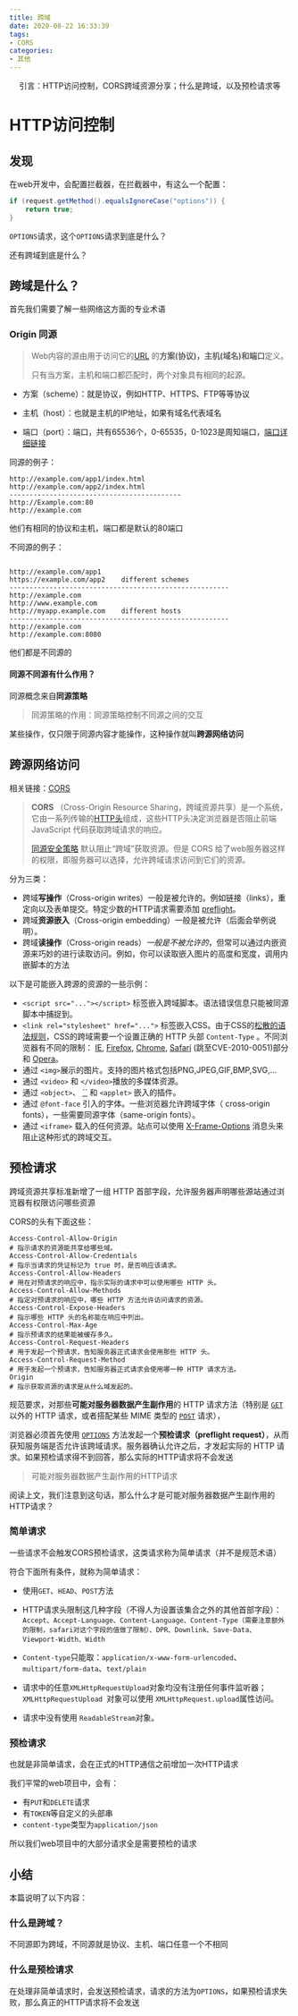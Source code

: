 ```yaml
---
title: 跨域
date: 2020-08-22 16:33:39
tags:
- CORS
categories:
- 其他
---
```


<center>
引言：HTTP访问控制，CORS跨域资源分享；什么是跨域，以及预检请求等
</center>

<!-- more -->

# HTTP访问控制

## 发现

在web开发中，会配置拦截器，在拦截器中，有这么一个配置：

```java
if (request.getMethod().equalsIgnoreCase("options")) {
    return true;
}
```

`OPTIONS`请求，这个`OPTIONS`请求到底是什么？



还有跨域到底是什么？

## 跨域是什么？

首先我们需要了解一些网络这方面的专业术语

### Origin 同源

> Web内容的源由用于访问它的[URL](https://developer.mozilla.org/en-US/docs/Glossary/URL) 的**方案(协议)，主机(域名)和端口**定义。
>
> 只有当方案，主机和端口都匹配时，两个对象具有相同的起源。

- 方案（scheme）：就是协议，例如HTTP、HTTPS、FTP等等协议

- 主机（host）：也就是主机的IP地址，如果有域名代表域名

- 端口（port）：端口，共有65536个，0-65535，0-1023是周知端口，[端口详细链接](https://baike.baidu.com/item/%E7%AB%AF%E5%8F%A3/103505?fr=aladdin)

同源的例子：

```
http://example.com/app1/index.html
http://example.com/app2/index.html
-------------------------------------------
http://Example.com:80
http://example.com
```

他们有相同的协议和主机，端口都是默认的80端口

不同源的例子：

```

http://example.com/app1
https://example.com/app2	different schemes
-------------------------------------------------------
http://example.com
http://www.example.com
http://myapp.example.com	different hosts
-------------------------------------------------------
http://example.com
http://example.com:8080
```

他们都是不同源的

#### 同源不同源有什么作用？

同源概念来自**同源策略**

> 同源策略的作用：同源策略控制不同源之间的交互

某些操作，仅只限于同源内容才能操作，这种操作就叫**跨源网络访问**

## 跨源网络访问

相关链接：[CORS](https://developer.mozilla.org/zh-CN/docs/Glossary/CORS)

> **CORS** （Cross-Origin Resource Sharing，跨域资源共享）是一个系统，它由一系列传输的[HTTP头](https://developer.mozilla.org/en-US/docs/Glossary/Header)组成，这些HTTP头决定浏览器是否阻止前端 JavaScript 代码获取跨域请求的响应。
>
> [同源安全策略](https://developer.mozilla.org/zh-CN/docs/Web/Security/Same-origin_policy) 默认阻止“跨域”获取资源。但是 CORS 给了web服务器这样的权限，即服务器可以选择，允许跨域请求访问到它们的资源。

分为三类：

- 跨域**写操作**（Cross-origin writes）一般是被允许的。例如链接（links），重定向以及表单提交。特定少数的HTTP请求需要添加 [preflight](https://developer.mozilla.org/zh-CN/docs/HTTP/Access_control_CORS#Preflighted_requests)。
- 跨域**资源嵌入**（Cross-origin embedding）一般是被允许（后面会举例说明）。
- 跨域**读操作**（Cross-origin reads）*一般是不被允许的*，但常可以通过内嵌资源来巧妙的进行读取访问。例如，你可以读取嵌入图片的高度和宽度，调用内嵌脚本的方法

以下是可能嵌入跨源的资源的一些示例：

- `<script src="..."></script>` 标签嵌入跨域脚本。语法错误信息只能被同源脚本中捕捉到。
- `<link rel="stylesheet" href="...">` 标签嵌入CSS。由于CSS的[松散的语法规则](http://scarybeastsecurity.blogspot.dk/2009/12/generic-cross-browser-cross-domain.html)，CSS的跨域需要一个设置正确的 HTTP 头部 `Content-Type` 。不同浏览器有不同的限制： [IE](http://msdn.microsoft.com/zh-CN/library/ie/gg622939(v=vs.85).aspx), [Firefox](http://www.mozilla.org/security/announce/2010/mfsa2010-46.html), [Chrome](http://code.google.com/p/chromium/issues/detail?id=9877), [Safari](http://support.apple.com/kb/HT4070) (跳至CVE-2010-0051)部分 和 [Opera](http://www.opera.com/support/kb/view/943/)。
- 通过 `<img>`展示的图片。支持的图片格式包括PNG,JPEG,GIF,BMP,SVG,...
- 通过 `<video>` 和 `</video>`播放的多媒体资源。
- 通过 `<object>`、 [``](https://developer.mozilla.org/zh-CN/docs/HTML/Element/embed) 和 `<applet>` 嵌入的插件。
- 通过 `@font-face` 引入的字体。一些浏览器允许跨域字体（ cross-origin fonts），一些需要同源字体（same-origin fonts）。
- 通过 `<iframe>` 载入的任何资源。站点可以使用 [X-Frame-Options](https://developer.mozilla.org/zh-CN/docs/HTTP/X-Frame-Options) 消息头来阻止这种形式的跨域交互。

## 预检请求

跨域资源共享标准新增了一组 HTTP 首部字段，允许服务器声明哪些源站通过浏览器有权限访问哪些资源

CORS的头有下面这些：

```shell
Access-Control-Allow-Origin
# 指示请求的资源能共享给哪些域。
Access-Control-Allow-Credentials
# 指示当请求的凭证标记为 true 时，是否响应该请求。
Access-Control-Allow-Headers
# 用在对预请求的响应中，指示实际的请求中可以使用哪些 HTTP 头。
Access-Control-Allow-Methods
# 指定对预请求的响应中，哪些 HTTP 方法允许访问请求的资源。
Access-Control-Expose-Headers
# 指示哪些 HTTP 头的名称能在响应中列出。
Access-Control-Max-Age
# 指示预请求的结果能被缓存多久。
Access-Control-Request-Headers
# 用于发起一个预请求，告知服务器正式请求会使用那些 HTTP 头。
Access-Control-Request-Method
# 用于发起一个预请求，告知服务器正式请求会使用哪一种 HTTP 请求方法。
Origin
# 指示获取资源的请求是从什么域发起的。
```



规范要求，对那些**可能对服务器数据产生副作用**的 HTTP 请求方法（特别是 [`GET`](https://developer.mozilla.org/zh-CN/docs/Web/HTTP/Methods/GET) 以外的 HTTP 请求，或者搭配某些 MIME 类型的 [`POST`](https://developer.mozilla.org/zh-CN/docs/Web/HTTP/Methods/POST) 请求），

浏览器必须首先使用 [`OPTIONS`](https://developer.mozilla.org/zh-CN/docs/Web/HTTP/Methods/OPTIONS) 方法发起一个**预检请求（preflight request）**，从而获知服务端是否允许该跨域请求。服务器确认允许之后，才发起实际的 HTTP 请求。如果预检请求得不到回答，那么实际的HTTP请求将不会发送



>  可能对服务器数据产生副作用的HTTP请求

阅读上文，我们注意到这句话，那么什么才是可能对服务器数据产生副作用的HTTP请求？

### 简单请求

一些请求不会触发CORS预检请求，这类请求称为简单请求（并不是规范术语）

符合下面所有条件，就称为简单请求：

- 使用`GET`、`HEAD`、`POST`方法

- HTTP请求头限制这几种字段（不得人为设置该集合之外的其他首部字段）：`Accept、Accept-Language、Content-Language、Content-Type（需要注意额外的限制，safari对这个字段的值做了限制）、DPR、Downlink、Save-Data、Viewport-Width、Width`

- `Content-type`只能取：`application/x-www-form-urlencoded`、`multipart/form-data`、`text/plain`

- 请求中的任意`XMLHttpRequestUpload`对象均没有注册任何事件监听器；`XMLHttpRequestUpload `对象可以使用 `XMLHttpRequest.upload`属性访问。

- 请求中没有使用 `ReadableStream`对象。



### 预检请求

也就是非简单请求，会在正式的HTTP通信之前增加一次HTTP请求

我们平常的web项目中，会有：

- 有`PUT`和`DELETE`请求
- 有`TOKEN`等自定义的头部串
- `content-type`类型为`application/json`

所以我们web项目中的大部分请求全是需要预检的请求



## 小结

本篇说明了以下内容：

### 什么是跨域？

不同源即为跨域，不同源就是协议、主机、端口任意一个不相同

### 什么是预检请求

在处理非简单请求时，会发送预检请求，请求的方法为`OPTIONS`，如果预检请求失败，那么真正的HTTP请求将不会发送